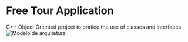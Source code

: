 # Free Tour Application
C++ Object Oriented project to pratice the use of classes and interfaces.
![Modelo de arquitetura](https://user-images.githubusercontent.com/81659074/233487442-a7e563b8-83c9-4461-a38a-15d721fd42ba.png)
